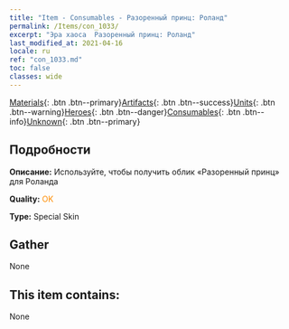 ```yaml
---
title: "Item - Consumables - Разоренный принц: Роланд"
permalink: /Items/con_1033/
excerpt: "Эра хаоса  Разоренный принц: Роланд"
last_modified_at: 2021-04-16
locale: ru
ref: "con_1033.md"
toc: false
classes: wide
---
```

 [Materials](/ru/Items/){: .btn .btn--primary}[Artifacts](/ru/Items/Artifacts/){: .btn .btn--success}[Units](/ru/Items/Units/){: .btn .btn--warning}[Heroes](/ru/Items/Heroes/){: .btn .btn--danger}[Consumables](/ru/Items/Consumables/){: .btn .btn--info}[Unknown](/ru/Items/Unknown/){: .btn .btn--primary}

## Подробности
 **Описание:** Используйте, чтобы получить облик «Разоренный принц» для Роланда

 **Quality:** <span style="color: #FF8C00">OK</span>

 **Type:** Special Skin

## Gather

  None

## This item contains:

  None

